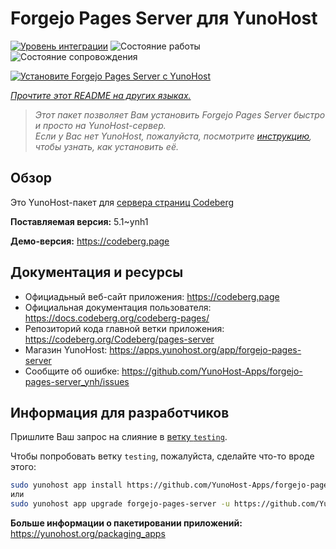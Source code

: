 <!--
Важно: этот README был автоматически сгенерирован <https://github.com/YunoHost/apps/tree/master/tools/readme_generator>
Он НЕ ДОЛЖЕН редактироваться вручную.
-->

# Forgejo Pages Server для YunoHost

[![Уровень интеграции](https://dash.yunohost.org/integration/forgejo-pages-server.svg)](https://ci-apps.yunohost.org/ci/apps/forgejo-pages-server/) ![Состояние работы](https://ci-apps.yunohost.org/ci/badges/forgejo-pages-server.status.svg) ![Состояние сопровождения](https://ci-apps.yunohost.org/ci/badges/forgejo-pages-server.maintain.svg)

[![Установите Forgejo Pages Server с YunoHost](https://install-app.yunohost.org/install-with-yunohost.svg)](https://install-app.yunohost.org/?app=forgejo-pages-server)

*[Прочтите этот README на других языках.](./ALL_README.md)*

> *Этот пакет позволяет Вам установить Forgejo Pages Server быстро и просто на YunoHost-сервер.*  
> *Если у Вас нет YunoHost, пожалуйста, посмотрите [инструкцию](https://yunohost.org/install), чтобы узнать, как установить её.*

## Обзор

Это YunoHost-пакет для [сервера страниц Codeberg](https://codeberg.org/Codeberg/pages-server)


**Поставляемая версия:** 5.1~ynh1

**Демо-версия:** <https://codeberg.page>
## Документация и ресурсы

- Официадьный веб-сайт приложения: <https://codeberg.page>
- Официальная документация пользователя: <https://docs.codeberg.org/codeberg-pages/>
- Репозиторий кода главной ветки приложения: <https://codeberg.org/Codeberg/pages-server>
- Магазин YunoHost: <https://apps.yunohost.org/app/forgejo-pages-server>
- Сообщите об ошибке: <https://github.com/YunoHost-Apps/forgejo-pages-server_ynh/issues>

## Информация для разработчиков

Пришлите Ваш запрос на слияние в [ветку `testing`](https://github.com/YunoHost-Apps/forgejo-pages-server_ynh/tree/testing).

Чтобы попробовать ветку `testing`, пожалуйста, сделайте что-то вроде этого:

```bash
sudo yunohost app install https://github.com/YunoHost-Apps/forgejo-pages-server_ynh/tree/testing --debug
или
sudo yunohost app upgrade forgejo-pages-server -u https://github.com/YunoHost-Apps/forgejo-pages-server_ynh/tree/testing --debug
```

**Больше информации о пакетировании приложений:** <https://yunohost.org/packaging_apps>
